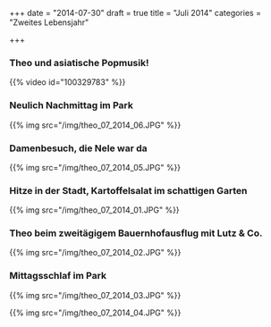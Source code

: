 +++
date = "2014-07-30"
draft = true
title = "Juli 2014"
categories = "Zweites Lebensjahr"

+++

### Theo und asiatische Popmusik!
{{% video id="100329783" %}}

### Neulich Nachmittag im Park
{{% img src="/img/theo_07_2014_06.JPG" %}}

### Damenbesuch, die Nele war da
{{% img src="/img/theo_07_2014_05.JPG" %}}

### Hitze in der Stadt, Kartoffelsalat im schattigen Garten
{{% img src="/img/theo_07_2014_01.JPG" %}}

### Theo beim zweitägigem Bauernhofausflug mit Lutz & Co.
{{% img src="/img/theo_07_2014_02.JPG" %}}

### Mittagsschlaf im Park
{{% img src="/img/theo_07_2014_03.JPG" %}}

{{% img src="/img/theo_07_2014_04.JPG" %}}

